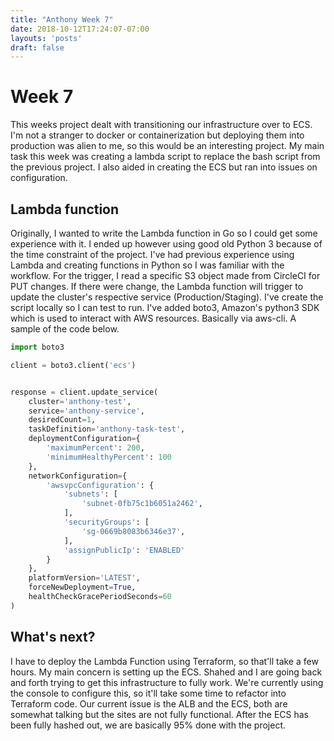 ```yaml
---
title: "Anthony Week 7"
date: 2018-10-12T17:24:07-07:00
layouts: 'posts'
draft: false
---
```

# Week 7
This weeks project dealt with transitioning our infrastructure over to ECS. I'm not a stranger to docker or containerization but deploying them into production was alien to me, so this would be an interesting project. My main task this week was creating a lambda script to replace the bash script from the previous project. I also aided in creating the ECS but ran into issues on configuration. 

## Lambda function
Originally, I wanted to write the Lambda function in Go so I could get some experience with it. I ended up however using good old Python 3 because of the time constraint of the project. I've had previous experience using Lambda and creating functions in Python so I was familiar with the workflow. For the trigger, I read a specific S3 object made from CircleCI for PUT changes. If there were change, the Lambda function will trigger to update the cluster's respective service (Production/Staging). I've create the script locally so I can test to run. I've added boto3, Amazon's python3 SDK which is used to interact with AWS resources. Basically via aws-cli. A sample of the code below.

```python
import boto3 

client = boto3.client('ecs')


response = client.update_service(
    cluster='anthony-test',
    service='anthony-service',
    desiredCount=1,
    taskDefinition='anthony-task-test',
    deploymentConfiguration={
        'maximumPercent': 200,
        'minimumHealthyPercent': 100
    },
    networkConfiguration={
        'awsvpcConfiguration': {
            'subnets': [
                'subnet-0fb75c1b6051a2462',
            ],
            'securityGroups': [
                'sg-0669b8083b6346e37',
            ],
            'assignPublicIp': 'ENABLED'
        }
    },
    platformVersion='LATEST',
    forceNewDeployment=True,
    healthCheckGracePeriodSeconds=60
)
```

## What's next?
I have to deploy the Lambda Function using Terraform, so that'll take a few hours. My main concern is setting up the ECS. Shahed and I are going back and forth trying to get this infrastructure to fully work. We're currently using the console to configure this, so it'll take some time to refactor into Terraform code. Our current issue is the ALB and the ECS, both are somewhat talking but the sites are not fully functional. After the ECS has been fully hashed out, we are basically 95% done with the project. 
